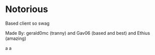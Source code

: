 # Notorious
Based client so swag

Made By: gerald0mc (tranny) and Gav06 (based and best) and Ethius (amazing)

a
a
